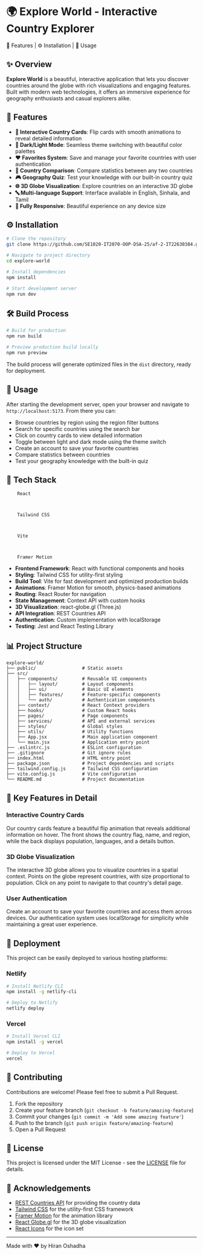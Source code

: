 # 🌍 Explore World - Interactive Country Explorer

  🚀 Features | 
  ⚙️ Installation | 
  📖 Usage


## ✨ Overview

**Explore World** is a beautiful, interactive application that lets you discover countries around the globe with rich visualizations and engaging features. Built with modern web technologies, it offers an immersive experience for geography enthusiasts and casual explorers alike.

## 🚀 Features

- **🔄 Interactive Country Cards**: Flip cards with smooth animations to reveal detailed information
- **🌙 Dark/Light Mode**: Seamless theme switching with beautiful color palettes
- **❤️ Favorites System**: Save and manage your favorite countries with user authentication
- **🧩 Country Comparison**: Compare statistics between any two countries
- **🎮 Geography Quiz**: Test your knowledge with our built-in country quiz
- **🌐 3D Globe Visualization**: Explore countries on an interactive 3D globe
- **🔤 Multi-language Support**: Interface available in English, Sinhala, and Tamil
- **📱 Fully Responsive**: Beautiful experience on any device size

## ⚙️ Installation

```bash
# Clone the repository
git clone https://github.com/SE1020-IT2070-OOP-DSA-25/af-2-IT22630384.git

# Navigate to project directory
cd explore-world

# Install dependencies
npm install

# Start development server
npm run dev
```

## 🛠️ Build Process

```bash
# Build for production
npm run build

# Preview production build locally
npm run preview
```

The build process will generate optimized files in the `dist` directory, ready for deployment.

## 📖 Usage

After starting the development server, open your browser and navigate to `http://localhost:5173`. From there you can:

- Browse countries by region using the region filter buttons
- Search for specific countries using the search bar
- Click on country cards to view detailed information
- Toggle between light and dark mode using the theme switch
- Create an account to save your favorite countries
- Compare statistics between countries
- Test your geography knowledge with the built-in quiz

## 🧰 Tech Stack


  
    
      
        
        React
      
      
        
        Tailwind CSS
      
      
        
        Vite
      
      
        
        Framer Motion
      
    
  


- **Frontend Framework**: React with functional components and hooks
- **Styling**: Tailwind CSS for utility-first styling
- **Build Tool**: Vite for fast development and optimized production builds
- **Animations**: Framer Motion for smooth, physics-based animations
- **Routing**: React Router for navigation
- **State Management**: Context API with custom hooks
- **3D Visualization**: react-globe.gl (Three.js)
- **API Integration**: REST Countries API
- **Authentication**: Custom implementation with localStorage
- **Testing**: Jest and React Testing Library

## 📊 Project Structure

```
explore-world/
├── public/                 # Static assets
├── src/
│   ├── components/         # Reusable UI components
│   │   ├── layout/         # Layout components
│   │   ├── ui/             # Basic UI elements
│   │   ├── features/       # Feature-specific components
│   │   └── auth/           # Authentication components
│   ├── context/            # React Context providers
│   ├── hooks/              # Custom React hooks
│   ├── pages/              # Page components
│   ├── services/           # API and external services
│   ├── styles/             # Global styles
│   ├── utils/              # Utility functions
│   ├── App.jsx             # Main application component
│   └── main.jsx            # Application entry point
├── .eslintrc.js            # ESLint configuration
├── .gitignore              # Git ignore rules
├── index.html              # HTML entry point
├── package.json            # Project dependencies and scripts
├── tailwind.config.js      # Tailwind CSS configuration
├── vite.config.js          # Vite configuration
└── README.md               # Project documentation
```

## 🌟 Key Features in Detail

### Interactive Country Cards

Our country cards feature a beautiful flip animation that reveals additional information on hover. The front shows the country flag, name, and region, while the back displays population, languages, and a details button.

### 3D Globe Visualization

The interactive 3D globe allows you to visualize countries in a spatial context. Points on the globe represent countries, with size proportional to population. Click on any point to navigate to that country's detail page.

### User Authentication

Create an account to save your favorite countries and access them across devices. Our authentication system uses localStorage for simplicity while maintaining a great user experience.

## 🚀 Deployment

This project can be easily deployed to various hosting platforms:

### Netlify

```bash
# Install Netlify CLI
npm install -g netlify-cli

# Deploy to Netlify
netlify deploy
```

### Vercel

```bash
# Install Vercel CLI
npm install -g vercel

# Deploy to Vercel
vercel
```

## 🤝 Contributing

Contributions are welcome! Please feel free to submit a Pull Request.

1. Fork the repository
2. Create your feature branch (`git checkout -b feature/amazing-feature`)
3. Commit your changes (`git commit -m 'Add some amazing feature'`)
4. Push to the branch (`git push origin feature/amazing-feature`)
5. Open a Pull Request

## 📝 License

This project is licensed under the MIT License - see the [LICENSE](LICENSE) file for details.

## 🙏 Acknowledgements

- [REST Countries API](https://restcountries.com/) for providing the country data
- [Tailwind CSS](https://tailwindcss.com/) for the utility-first CSS framework
- [Framer Motion](https://www.framer.com/motion/) for the animation library
- [React Globe.gl](https://github.com/vasturiano/react-globe.gl) for the 3D globe visualization
- [React Icons](https://react-icons.github.io/react-icons/) for the icon set

---


  Made with ❤️ by Hiran Oshadha
